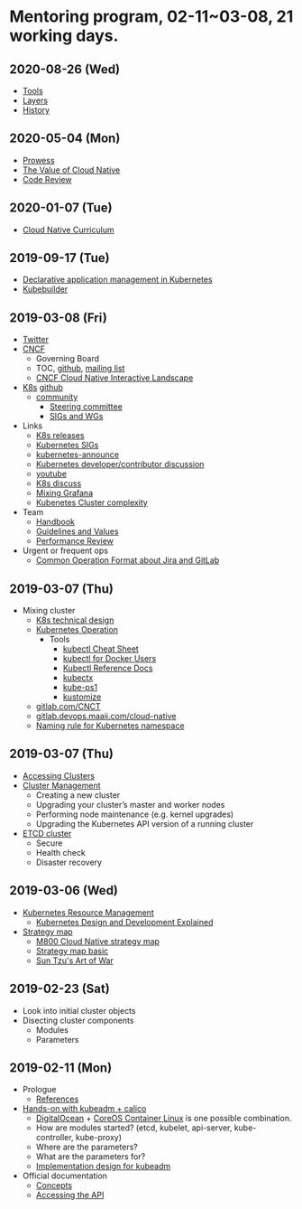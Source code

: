 # Mentoring program, 02-11~03-08, 21 working days.

## 2020-08-26 (Wed)
- [Tools](https://hackmd.io/dFV8BHRkTlGCVG8kIzwQuA)
- [Layers](https://issuetracking.maaii.com:9443/display/CN/Layers)
- [History](https://issuetracking.maaii.com:9443/display/CN/History)

## 2020-05-04 (Mon)
- [Prowess](https://hackmd.io/mLnQofo9TBGk2nrDpt0YqA)
- [The Value of Cloud Native](https://issuetracking.maaii.com:9443/display/CN/The+Value+of+Cloud+Native)
- [Code Review](https://issuetracking.maaii.com:9443/display/CN/Developing+Engineering+Processes)

## 2020-01-07 (Tue)
- [Cloud Native Curriculum](https://hackmd.io/eZ340XcfQVSG-4UhXvqN9A)

## 2019-09-17 (Tue)
- [Declarative application management in Kubernetes](https://github.com/kubernetes/community/blob/master/contributors/design-proposals/architecture/declarative-application-management.md)
- [Kubebuilder](https://book.kubebuilder.io/)

## 2019-03-08 (Fri)
- [Twitter](https://twitter.com/gosharplite/following)
- [CNCF](https://www.cncf.io/)
  - Governing Board
  - TOC, [github](https://github.com/cncf/toc), [mailing list](https://lists.cncf.io/g/cncf-toc/messages)
  - [CNCF Cloud Native Interactive Landscape](https://landscape.cncf.io/)
- [K8s](https://kubernetes.io/) [github](https://github.com/kubernetes)
  - [community](https://github.com/kubernetes/community)
    - [Steering committee](https://github.com/kubernetes/steering)
    - [SIGs and WGs](https://github.com/kubernetes/community/blob/master/sig-list.md)
- Links
  - [K8s releases](https://github.com/kubernetes/kubernetes/releases)
  - [Kubernetes SIGs](https://github.com/kubernetes-sigs)
  - [kubernetes-announce](https://groups.google.com/forum/#!forum/kubernetes-announce)
  - [Kubernetes developer/contributor discussion](https://groups.google.com/forum/#!forum/kubernetes-dev)
  - [youtube](https://www.youtube.com/channel/UCZ2bu0qutTOM0tHYa_jkIwg/videos)
  - [K8s discuss](https://discuss.kubernetes.io/)
  - [Mixing Grafana](http://kube-worker.cloud.m800.com:30005/?orgId=1)
  - [Kubenetes Cluster complexity](https://issuetracking.maaii.com:9443/pages/viewpage.action?spaceKey=CN&title=Kubenetes+Cluster+complexity)
- Team
  - [Handbook](https://issuetracking.maaii.com:9443/display/CN/Handbook)
  - [Guidelines and Values](https://docs.google.com/presentation/d/1qLK6HFQuB-OH4tX1NGyO8skIFBiEbyW1uQI-b7At4nY/edit#slide=id.p1)
  - [Performance Review](https://docs.google.com/presentation/d/1K0hpEv7rxqsN0y0MCY4uTNVL6PBN9V-mSEd9vE09jMs/edit#slide=id.p1)
- Urgent or frequent ops
  - [Common Operation Format about Jira and GitLab](https://docs.google.com/presentation/d/1D8X7bQtiweUoSUxVwbNjvwZFfFvRWszwSxFgpjgEFbU/edit#slide=id.p)

## 2019-03-07 (Thu)
- Mixing cluster
  - [K8s technical design](https://issuetracking.maaii.com:9443/display/SOC/K8s+technical+design)
  - [Kubernetes Operation](https://issuetracking.maaii.com:9443/display/CN/Kubernetes+Operation)
    - Tools
      - [kubectl Cheat Sheet](https://kubernetes.io/docs/reference/kubectl/cheatsheet/)
      - [kubectl for Docker Users](https://kubernetes.io/docs/reference/kubectl/docker-cli-to-kubectl/)
      - [Kubectl Reference Docs](https://kubernetes.io/docs/reference/generated/kubectl/kubectl-commands)
      - [kubectx](https://github.com/ahmetb/kubectx)
      - [kube-ps1](https://github.com/jonmosco/kube-ps1)
      - [kustomize](https://github.com/kubernetes-sigs/kustomize)
  - [gitlab.com/CNCT](https://gitlab.com/CNCT)
  - [gitlab.devops.maaii.com/cloud-native](https://gitlab.devops.maaii.com/cloud-native)
  - [Naming rule for Kubernetes namespace](https://issuetracking.maaii.com:9443/pages/viewpage.action?spaceKey=TBRD&title=20180814+Naming+rule+for+Kubernetes+namespace)

## 2019-03-07 (Thu)
- [Accessing Clusters](https://kubernetes.io/docs/tasks/access-application-cluster/access-cluster/)
- [Cluster Management](https://kubernetes.io/docs/tasks/administer-cluster/cluster-management/)
  - Creating a new cluster
  - Upgrading your cluster’s master and worker nodes
  - Performing node maintenance (e.g. kernel upgrades)
  - Upgrading the Kubernetes API version of a running cluster
- [ETCD cluster](https://github.com/etcd-io/etcd)
  - Secure
  - Health check
  - Disaster recovery

## 2019-03-06 (Wed)
- [Kubernetes Resource Management](https://github.com/kubernetes/community/blob/master/contributors/design-proposals/architecture/resource-management.md)
  - [Kubernetes Design and Development Explained](https://thenewstack.io/kubernetes-design-and-development-explained)
- [Strategy map](https://www.facebook.com/groups/1868708016534431/permalink/2034137079991523/)
  - [M800 Cloud Native strategy map](https://docs.google.com/presentation/d/1MU-_srB0eWBUWks4vDLn5cvzPrOpcSRbXPQrN0-VrVk/edit#slide=id.g445b95b491_0_692)
  - [Strategy map basic](https://issuetracking.maaii.com:9443/display/CN/Presentations?preview=/65136093/82297136/Strategy%20Map%20Basic.pdf)
  - [Sun Tzu's Art of War](https://github.com/gosharplite/RichardHCL/blob/master/Art_of_War.md)

## 2019-02-23 (Sat)
- Look into initial cluster objects
- Disecting cluster components
  - Modules
  - Parameters
  
## 2019-02-11 (Mon)
- Prologue
  - [References](https://github.com/gosharplite/RichardHCL/blob/master/references.md)
- [Hands-on with kubeadm + calico](https://kubernetes.io/docs/setup/independent/install-kubeadm/)
  - [DigitalOcean](https://cloud.digitalocean.com/login) + [CoreOS Container Linux](https://coreos.com/releases/) is one possible combination.
  - How are modules started? (etcd, kubelet, api-server, kube-controller, kube-proxy)
  - Where are the parameters?
  - What are the parameters for?
  - [Implementation design for kubeadm](https://github.com/kubernetes/kubeadm/blob/master/docs/design/design_v1.10.md)
- Official documentation
  - [Concepts](https://kubernetes.io/docs/concepts/) 
  - [Accessing the API](https://kubernetes.io/docs/admin/accessing-the-api/)
